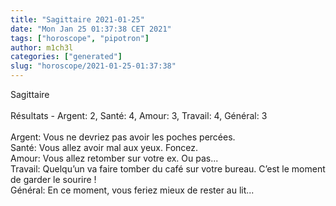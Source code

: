 ```yaml
---
title: "Sagittaire 2021-01-25"
date: "Mon Jan 25 01:37:38 CET 2021"
tags: ["horoscope", "pipotron"]
author: m1ch3l
categories: ["generated"]
slug: "horoscope/2021-01-25-01:37:38"
---
```


Sagittaire<br>
<br>
Résultats - Argent: 2, Santé: 4, Amour: 3, Travail: 4, Général: 3<br>
<br>
Argent:  Vous ne devriez pas avoir les poches percées. <br>
Santé:   Vous allez avoir mal aux yeux. Foncez.<br>
Amour:   Vous allez retomber sur votre ex. Ou pas...<br>
Travail: Quelqu’un va faire tomber du café sur votre bureau. C’est le moment de garder le sourire !<br>
Général: En ce moment, vous feriez mieux de rester au lit...<br>
